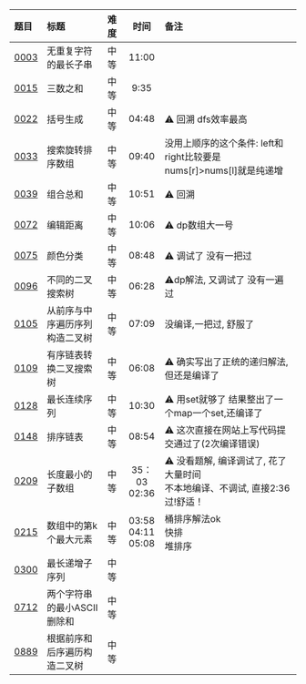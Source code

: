 | 题目           | 标题               | 难度 |           时间            | 备注                                                |
|:-------------|:-----------------|:---|:-----------------------:|:--------------------------------------------------|
| [0003][0003] | 无重复字符的最长子串       | 中等 |          11:00          |                                                   |
| [0015][0015] | 三数之和             | 中等 |          9:35           |                                                   |
| [0022][0022] | 括号生成             | 中等 |          04:48          | ⚠️ 回溯  dfs效率最高                                    |
| [0033][0033] | 搜索旋转排序数组         | 中等 |          09:40          | 没用上顺序的这个条件: left和right比较要是nums\[r]>nums\[l]就是纯递增  |
| [0039][0039] | 组合总和             | 中等 |          10:51          | ⚠️ 回溯                                             |
| [0072][0072] | 编辑距离             | 中等 |          10:06          | ⚠️ dp数组大一号                                        |
| [0075][0075] | 颜色分类             | 中等 |          08:48          | ⚠️   调试了 没有一把过                                    | |
| [0096][0096] | 不同的二叉搜索树         | 中等 |          06:28          | ⚠️dp解法, 又调试了 没有一遍过                                |
| [0105][0105] | 从前序与中序遍历序列构造二叉树  | 中等 |          07:09          | 没编译,一把过, 舒服了                                      |
| [0109][0109] | 有序链表转换二叉搜索树      | 中等 |          06:08          | ⚠️ 确实写出了正统的递归解法,但还是编译了                            |
| [0128][0128] | 最长连续序列           | 中等 |          10:30          | ⚠️ 用set就够了 结果整出了一个map一个set,还编译了                   |
| [0148][0148] | 排序链表             | 中等 |          08:54          | ⚠️ 这次直接在网站上写代码提交通过了(2次编译错误)                       | |
| [0209][0209] | 长度最小的子数组         | 中等 |     35：03<br>02:36      | ⚠️ 没看题解, 编译调试了, 花了大量时间<br> 不本地编译、不调试, 直接2:36过!舒适！ |
| [0215][0215] | 数组中的第k个最大元素      | 中等 | 03:58<br>04:11<br>05:08 | 桶排序解法ok<br>快排<br>堆排序                              |
| [0300][0300] | 最长递增子序列          | 中等 |                         |                                                   |
| [0712][0712] | 两个字符串的最小ASCII删除和 | 中等 |                         |                                                   |
| [0889][0889] | 根据前序和后序遍历构造二叉树   | 中等 |                         |                                                   |

[0001]: https://leetcode.cn/problems/two-sum/description/

[0002]: https://leetcode.cn/problems/add-two-numbers/description/

[0003]: https://leetcode.cn/problems/longest-substring-without-repeating-characters/description/

[0005]: https://leetcode.cn/problems/longest-palindromic-substring/description/

[0011]: https://leetcode.cn/problems/container-with-most-water/description/

[0015]: https://leetcode.cn/problems/3sum/description/

[0019]: https://leetcode.cn/problems/remove-nth-node-from-end-of-list/description/

[0020]: https://leetcode.cn/problems/valid-parentheses/description/

[0021]: https://leetcode.cn/problems/merge-two-sorted-lists/description/

[0022]: https://leetcode.cn/problems/generate-parentheses/description/

[0033]: https://leetcode.cn/problems/search-in-rotated-sorted-array/description/

[0034]: https://leetcode.cn/problems/find-first-and-last-position-of-element-in-sorted-array/description/

[0039]: https://leetcode.cn/problems/combination-sum/description/

[0042]: https://leetcode.cn/problems/trapping-rain-water/?envType=featured-list&envId=Fw9n57OM%3FenvType%3Dfeatured-list&envId=Fw9n57OM

[0048]: https://leetcode.cn/problems/rotate-image/description/

[0049]: https://leetcode.cn/problems/group-anagrams/description/

[0053]: https://leetcode.cn/problems/maximum-subarray/description/

[0055]: https://leetcode.cn/problems/jump-game/description/

[0056]: https://leetcode.cn/problems/merge-intervals/description/

[0062]: https://leetcode.cn/problems/unique-paths/description/

[0064]: https://leetcode.cn/problems/minimum-path-sum/description/

[0070]: https://leetcode.cn/problems/climbing-stairs/description/

[0072]: https://leetcode.cn/problems/edit-distance/description/

[0075]: https://leetcode.cn/problems/sort-colors/description/

[0078]: https://leetcode.cn/problems/subsets/description/

[0094]: https://leetcode.cn/problems/binary-tree-inorder-traversal/description/

[0096]: https://leetcode.cn/problems/unique-binary-search-trees/description/

[0098]: https://leetcode.cn/problems/validate-binary-search-tree/description/

[0101]: https://leetcode.cn/problems/symmetric-tree/description/

[0102]: https://leetcode.cn/problems/binary-tree-level-order-traversal/description/

[0103]: https://leetcode.cn/problems/binary-tree-zigzag-level-order-traversal/description

[0104]: https://leetcode.cn/problems/maximum-depth-of-binary-tree/description

[0105]: https://leetcode.cn/problems/construct-binary-tree-from-preorder-and-inorder-traversal/description

[0106]: https://leetcode.cn/problems/construct-binary-tree-from-inorder-and-postorder-traversal/description

[0109]: https://leetcode.cn/problems/convert-sorted-list-to-binary-search-tree/description

[0111]: https://leetcode.cn/problems/minimum-depth-of-binary-tree/description

[0114]: https://leetcode.cn/problems/flatten-binary-tree-to-linked-list/description

[0121]: https://leetcode.cn/problems/best-time-to-buy-and-sell-stock/description

[0122]: https://leetcode.cn/problems/best-time-to-buy-and-sell-stock-ii/description

[0124]: https://leetcode.cn/problems/binary-tree-maximum-path-sum/description

[0128]: https://leetcode.cn/problems/longest-consecutive-sequence/description/

[0129]: https://leetcode.cn/problems/sum-root-to-leaf-numbers/

[0136]: https://leetcode.cn/problems/single-number/description/

[0141]: https://leetcode.cn/problems/linked-list-cycle/description/

[0142]: https://leetcode.cn/problems/linked-list-cycle-ii/description

[0146]: https://leetcode.cn/problems/lru-cache/description/

[0148]: https://leetcode.cn/problems/sort-list/description

[0152]: https://leetcode.cn/problems/maximum-product-subarray/description/

[0155]: https://leetcode.cn/problems/min-stack/description/

[0160]: https://leetcode.cn/problems/intersection-of-two-linked-lists/description/

[0169]: https://leetcode.cn/problems/majority-element/description/

[0189]: https://leetcode.cn/problems/house-robber/description

[0200]: https://leetcode.cn/problems/number-of-islands/description/

[0206]: https://leetcode.cn/problems/reverse-linked-list/description/

[0209]: https://leetcode.cn/problems/minimum-size-subarray-sum/description/

[0213]: https://leetcode.cn/problems/house-robber-ii/description/

[0215]: https://leetcode.cn/problems/kth-largest-element-in-an-array/description/

[0225]: https://leetcode.cn/problems/implement-stack-using-queues/description/

[0226]: https://leetcode.cn/problems/invert-binary-tree/description/

[0234]: https://leetcode.cn/problems/palindrome-linked-list/description/

[0236]: https://leetcode.cn/problems/lowest-common-ancestor-of-a-binary-tree/description/

[0238]: https://leetcode.cn/problems/product-of-array-except-self/description/

[0283]: https://leetcode.cn/problems/move-zeroes/description/

[0287]: https://leetcode.cn/problems/find-the-duplicate-number/description/

[0297]: https://leetcode.cn/problems/serialize-and-deserialize-binary-tree/description/

[0300]: https://leetcode.cn/problems/longest-increasing-subsequence/description/

[0328]: https://leetcode.cn/problems/odd-even-linked-list/description/

[0331]: https://leetcode.cn/problems/verify-preorder-serialization-of-a-binary-tree/description/

[0337]: https://leetcode.cn/problems/house-robber-iii/description/

[0448]: https://leetcode.cn/problems/find-all-numbers-disappeared-in-an-array/description/

[0452]: https://leetcode.cn/problems/minimum-number-of-arrows-to-burst-balloons/description/

[0543]: https://leetcode.cn/problems/diameter-of-binary-tree/description/

[0617]: https://leetcode.cn/problems/merge-two-binary-trees/description/

[0646]: https://leetcode.cn/problems/maximum-length-of-pair-chain/description/

[0647]: https://leetcode.cn/problems/palindromic-substrings/description/

[0695]: https://leetcode.cn/problems/max-area-of-island/description/

[0712]: https://leetcode.cn/problems/minimum-ascii-delete-sum-for-two-strings/description/

[0889]: https://leetcode.cn/problems/construct-binary-tree-from-preorder-and-postorder-traversal/

[1028]: https://leetcode.cn/problems/recover-a-tree-from-preorder-traversal/description/

[1115]: https://leetcode.cn/problems/print-foobar-alternately/description/

[1143]: https://leetcode.cn/problems/longest-common-subsequence/description/

[2560]: https://leetcode.cn/problems/house-robber-iv/description/

[LCR155]: https://leetcode.cn/problems/er-cha-sou-suo-shu-yu-shuang-xiang-lian-biao-lcof/description/

